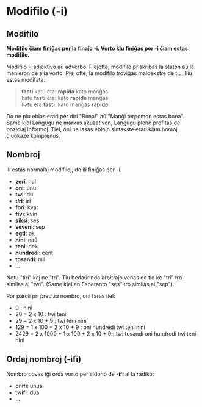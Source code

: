 # Modifilo (-i)
## Modifilo

**Modifilo ĉiam finiĝas per la finaĵo -i. Vorto kiu finiĝas per -i ĉiam estas modifilo.**

Modifilo = adjektivo aŭ adverbo. Plejofte, modifilo priskribas la staton aŭ la manieron de alia vorto. Plej ofte, la modifilo troviĝas maldekstre de tiu, kiu estas modifata.

> **fasti** katu eta: **rapida** kato manĝas  
> katu **fasti** eta: kato **rapide** manĝas  
> katu eta **fasti**: kato manĝas **rapide**  

Do ne plu eblas erari per diri "Bona!" aŭ "Manĝi terpomon estas bona". Same kiel Langugu ne markas akuzativon, Langugu plene profitas de poziciaj informoj. Tiel, oni ne lasas eblojn sintakste erari kiam homoj ĉiuokaze komprenus.


## Nombroj

Ili estas normalaj modifiloj, do ili finiĝas per -i.

* **zeri**: nul
* **oni**: unu
* **twi**: du
* **t*i*ri**: tri
* **fori**: kvar
* **fivi**: kvin
* **siksi**: ses
* **seveni**: sep
* **egti**: ok
* **nini**: naŭ
* **teni**: dek
* **hundredi**: cent
* **tosandi**: mil
* ...

Notu "tiri" kaj ne "tri". Tiu bedaŭrinda arbitraĵo venas de tio ke "tri" tro similas al "twi". (Same kiel en Esperanto "ses" tro similas al "sep").

Por paroli pri preciza nombro, oni faras tiel:

* 9 : nini
* 20 = 2 x 10 : twi teni
* 29 = 2 x 10 + 9 : twi teni nini
* 129 = 1 x 100 + 2 x 10 + 9 : oni hundredi twi teni nini
* 2429 = 2 x 1000 + 1 x 100 + 2 x 10 + 9 : twi tosandi oni hundredi twi teni nini

## Ordaj nombroj (-ifi)

Nombro povas iĝi orda vorto per aldono de **-ifi** al la radiko:

* on**ifi**: unua
* tw**ifi**: dua
* ...
